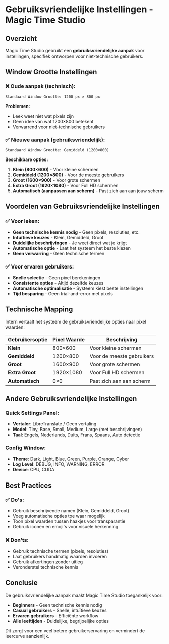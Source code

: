 # Gebruiksvriendelijke Instellingen - Magic Time Studio

## Overzicht

Magic Time Studio gebruikt een **gebruiksvriendelijke aanpak** voor instellingen, specifiek ontworpen voor niet-technische gebruikers.

## Window Grootte Instellingen

### ❌ Oude aanpak (technisch):
```
Standaard Window Grootte: 1200 px × 800 px
```
**Problemen:**
- Leek weet niet wat pixels zijn
- Geen idee van wat 1200×800 betekent
- Verwarrend voor niet-technische gebruikers

### ✅ Nieuwe aanpak (gebruiksvriendelijk):
```
Standaard Window Grootte: Gemiddeld (1200×800)
```

**Beschikbare opties:**
1. **Klein (800×600)** - Voor kleine schermen
2. **Gemiddeld (1200×800)** - Voor de meeste gebruikers
3. **Groot (1600×900)** - Voor grote schermen
4. **Extra Groot (1920×1080)** - Voor Full HD schermen
5. **Automatisch (aanpassen aan scherm)** - Past zich aan aan jouw scherm

## Voordelen van Gebruiksvriendelijke Instellingen

### ✅ Voor leken:
- **Geen technische kennis nodig** - Geen pixels, resoluties, etc.
- **Intuïtieve keuzes** - Klein, Gemiddeld, Groot
- **Duidelijke beschrijvingen** - Je weet direct wat je krijgt
- **Automatische optie** - Laat het systeem het beste kiezen
- **Geen verwarring** - Geen technische termen

### ✅ Voor ervaren gebruikers:
- **Snelle selectie** - Geen pixel berekeningen
- **Consistente opties** - Altijd dezelfde keuzes
- **Automatische optimalisatie** - Systeem kiest beste instellingen
- **Tijd besparing** - Geen trial-and-error met pixels

## Technische Mapping

Intern vertaalt het systeem de gebruiksvriendelijke opties naar pixel waarden:

| Gebruikersoptie | Pixel Waarde | Beschrijving |
|-----------------|--------------|--------------|
| **Klein** | 800×600 | Voor kleine schermen |
| **Gemiddeld** | 1200×800 | Voor de meeste gebruikers |
| **Groot** | 1600×900 | Voor grote schermen |
| **Extra Groot** | 1920×1080 | Voor Full HD schermen |
| **Automatisch** | 0×0 | Past zich aan aan scherm |

## Andere Gebruiksvriendelijke Instellingen

### Quick Settings Panel:
- **Vertaler**: LibreTranslate / Geen vertaling
- **Model**: Tiny, Base, Small, Medium, Large (met beschrijvingen)
- **Taal**: Engels, Nederlands, Duits, Frans, Spaans, Auto detectie

### Config Window:
- **Theme**: Dark, Light, Blue, Green, Purple, Orange, Cyber
- **Log Level**: DEBUG, INFO, WARNING, ERROR
- **Device**: CPU, CUDA

## Best Practices

### ✅ Do's:
- Gebruik beschrijvende namen (Klein, Gemiddeld, Groot)
- Voeg automatische opties toe waar mogelijk
- Toon pixel waarden tussen haakjes voor transparantie
- Gebruik iconen en emoji's voor visuele herkenning

### ❌ Don'ts:
- Gebruik technische termen (pixels, resoluties)
- Laat gebruikers handmatig waarden invoeren
- Gebruik afkortingen zonder uitleg
- Veronderstel technische kennis

## Conclusie

De gebruiksvriendelijke aanpak maakt Magic Time Studio toegankelijk voor:
- **Beginners** - Geen technische kennis nodig
- **Casual gebruikers** - Snelle, intuïtieve keuzes
- **Ervaren gebruikers** - Efficiënte workflow
- **Alle leeftijden** - Duidelijke, begrijpelijke opties

Dit zorgt voor een veel betere gebruikerservaring en vermindert de leercurve aanzienlijk.
